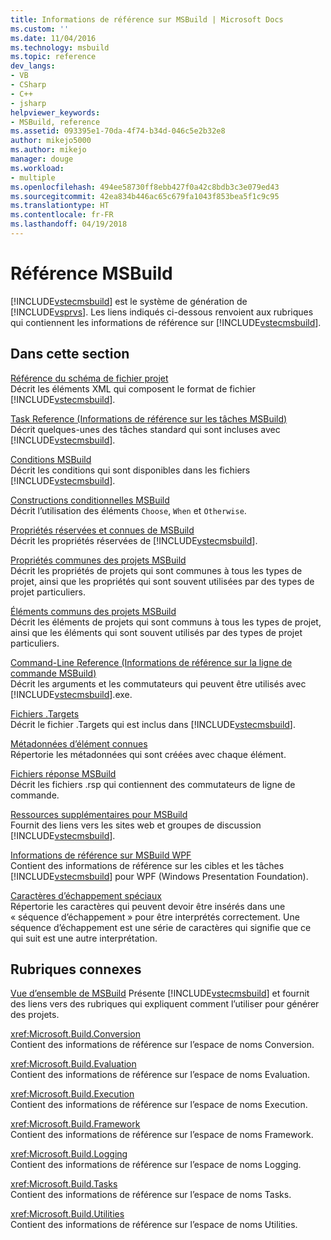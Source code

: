 ```yaml
---
title: Informations de référence sur MSBuild | Microsoft Docs
ms.custom: ''
ms.date: 11/04/2016
ms.technology: msbuild
ms.topic: reference
dev_langs:
- VB
- CSharp
- C++
- jsharp
helpviewer_keywords:
- MSBuild, reference
ms.assetid: 093395e1-70da-4f74-b34d-046c5e2b32e8
author: mikejo5000
ms.author: mikejo
manager: douge
ms.workload:
- multiple
ms.openlocfilehash: 494ee58730ff8ebb427f0a42c8bdb3c3e079ed43
ms.sourcegitcommit: 42ea834b446ac65c679fa1043f853bea5f1c9c95
ms.translationtype: HT
ms.contentlocale: fr-FR
ms.lasthandoff: 04/19/2018
---
```

# <a name="msbuild-reference"></a>Référence MSBuild
[!INCLUDE[vstecmsbuild](../extensibility/internals/includes/vstecmsbuild_md.md)] est le système de génération de [!INCLUDE[vsprvs](../code-quality/includes/vsprvs_md.md)]. Les liens indiqués ci-dessous renvoient aux rubriques qui contiennent les informations de référence sur [!INCLUDE[vstecmsbuild](../extensibility/internals/includes/vstecmsbuild_md.md)].  
  
## <a name="in-this-section"></a>Dans cette section  
 [Référence du schéma de fichier projet](../msbuild/msbuild-project-file-schema-reference.md)  
 Décrit les éléments XML qui composent le format de fichier [!INCLUDE[vstecmsbuild](../extensibility/internals/includes/vstecmsbuild_md.md)].  
  
 [Task Reference (Informations de référence sur les tâches MSBuild)](../msbuild/msbuild-task-reference.md)  
 Décrit quelques-unes des tâches standard qui sont incluses avec [!INCLUDE[vstecmsbuild](../extensibility/internals/includes/vstecmsbuild_md.md)].  
  
 [Conditions MSBuild](../msbuild/msbuild-conditions.md)  
 Décrit les conditions qui sont disponibles dans les fichiers [!INCLUDE[vstecmsbuild](../extensibility/internals/includes/vstecmsbuild_md.md)].  
  
 [Constructions conditionnelles MSBuild](../msbuild/msbuild-conditional-constructs.md)  
 Décrit l’utilisation des éléments `Choose`, `When` et `Otherwise`.  
  
 [Propriétés réservées et connues de MSBuild](../msbuild/msbuild-reserved-and-well-known-properties.md)  
 Décrit les propriétés réservées de [!INCLUDE[vstecmsbuild](../extensibility/internals/includes/vstecmsbuild_md.md)].  
  
 [Propriétés communes des projets MSBuild](../msbuild/common-msbuild-project-properties.md)  
 Décrit les propriétés de projets qui sont communes à tous les types de projet, ainsi que les propriétés qui sont souvent utilisées par des types de projet particuliers.  
  
 [Éléments communs des projets MSBuild](../msbuild/common-msbuild-project-items.md)  
 Décrit les éléments de projets qui sont communs à tous les types de projet, ainsi que les éléments qui sont souvent utilisés par des types de projet particuliers.  
  
 [Command-Line Reference (Informations de référence sur la ligne de commande MSBuild)](../msbuild/msbuild-command-line-reference.md)  
 Décrit les arguments et les commutateurs qui peuvent être utilisés avec [!INCLUDE[vstecmsbuild](../extensibility/internals/includes/vstecmsbuild_md.md)].exe.  
  
 [Fichiers .Targets](../msbuild/msbuild-dot-targets-files.md)  
 Décrit le fichier .Targets qui est inclus dans [!INCLUDE[vstecmsbuild](../extensibility/internals/includes/vstecmsbuild_md.md)].  
  
 [Métadonnées d’élément connues](../msbuild/msbuild-well-known-item-metadata.md)  
 Répertorie les métadonnées qui sont créées avec chaque élément.  
  
 [Fichiers réponse MSBuild](../msbuild/msbuild-response-files.md)  
 Décrit les fichiers .rsp qui contiennent des commutateurs de ligne de commande.  
  
 [Ressources supplémentaires pour MSBuild](../msbuild/additional-resources-for-msbuild.md)  
 Fournit des liens vers les sites web et groupes de discussion [!INCLUDE[vstecmsbuild](../extensibility/internals/includes/vstecmsbuild_md.md)].  
  
 [Informations de référence sur MSBuild WPF](../msbuild/wpf-msbuild-reference.md)  
 Contient des informations de référence sur les cibles et les tâches [!INCLUDE[vstecmsbuild](../extensibility/internals/includes/vstecmsbuild_md.md)] pour WPF (Windows Presentation Foundation).  
  
 [Caractères d’échappement spéciaux](../msbuild/special-characters-to-escape.md)  
 Répertorie les caractères qui peuvent devoir être insérés dans une « séquence d’échappement » pour être interprétés correctement. Une séquence d’échappement est une série de caractères qui signifie que ce qui suit est une autre interprétation.  
  
## <a name="related-sections"></a>Rubriques connexes  
 [Vue d’ensemble de MSBuild](../msbuild/msbuild.md) Présente [!INCLUDE[vstecmsbuild](../extensibility/internals/includes/vstecmsbuild_md.md)] et fournit des liens vers des rubriques qui expliquent comment l’utiliser pour générer des projets.  
  
 <xref:Microsoft.Build.Conversion>  
 Contient des informations de référence sur l’espace de noms Conversion.  
  
 <xref:Microsoft.Build.Evaluation>  
 Contient des informations de référence sur l’espace de noms Evaluation.  
  
 <xref:Microsoft.Build.Execution>  
 Contient des informations de référence sur l’espace de noms Execution.  
  
 <xref:Microsoft.Build.Framework>  
 Contient des informations de référence sur l’espace de noms Framework.  
  
 <xref:Microsoft.Build.Logging>  
 Contient des informations de référence sur l’espace de noms Logging.  
  
 <xref:Microsoft.Build.Tasks>  
 Contient des informations de référence sur l’espace de noms Tasks.  
  
 <xref:Microsoft.Build.Utilities>  
 Contient des informations de référence sur l’espace de noms Utilities.